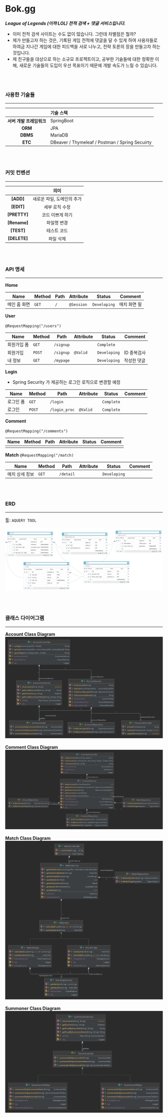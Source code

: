 # Bok.gg


***League of Legends (이하 LOL) 전적 검색 +  댓글 서비스입니다.***

- 이미 전적 검색 사이트는 수도 없이 많습니다. 그런데 차별점은 뭘까?
- 제가 만들고자 하는 것은, 기록된 게임 전적에 댓글을 달 수 있게 하여 사용자들로 하여금 지나간 게임에 대한 피드백을 서로 나누고, 전략 토론의 장을 만들고자 하는 것입니다.
- 제 친구들을 대상으로 하는 소규모 프로젝트이고, 공부한 기술들에 대한 정확한 이해, 새로운 기술들의 도입이 우선 목표이기 때문에 개발 속도가 느릴 수 있습니다.

<br><br>

### 사용한 기술들

***



|                          | 기술 스택                                       |
| :----------------------: | :---------------------------------------------- |
| **서버 개발 프레임워크** | SpringBoot                                      |
|         **ORM**          | JPA                                             |
|         **DBMS**         | MariaDB                                         |
|         **ETC**          | DBeaver / Thymeleaf / Postman / Spring Secuirty |

<br><br>

### 커밋 컨벤션

***



|              |            의미            |
| :----------: | :------------------------: |
|  **[ADD]**   | 새로운 파일, 도메인의 추가 |
|  **[EDIT]**  |       세부 로직 수정       |
| **[PRETTY]** |      코드 이쁘게 하기      |
| **[Rename]** |        파일명 변경         |
|  **[TEST]**  |        테스트 코드         |
| **[DELETE]** |         파일 삭제          |


<br><br>

### API 명세

***

**Home**

| Name         | Method | Path | Attribute  | Status       | Comment      |
| ------------ | ------ | ---- | ---------- | ------------ | ------------ |
| 메인 홈 화면 | `GET`  | `/`  | `@Session` | `Developing` | 매치 화면 필 |



**User**

`@RequestMapping("/users")`

| Name        | Method | Path      | Attribute | Status       | Comment     |
| ----------- | ------ | --------- | --------- | ------------ | ----------- |
| 회원가입 폼 | `GET`  | `/signup` |           | `Complete`   |             |
| 회원가입    | `POST` | `/signup` | `@Valid`  | `Developing` | ID 중복검사 |
| 내 정보     | `GET`  | `/mypage` |           | `Developing` | 작성한 댓글 |



**Login**

- Spring Security 가 제공하는 로그인 로직으로 변경할 예정

| Name      | Method | Path          | Attribute | Status     | Comment |
| --------- | ------ | ------------- | --------- | ---------- | ------- |
| 로그인 폼 | `GET`  | `/login`      |           | `Complete` |         |
| 로그인    | `POST` | `/login_proc` | `@Valid`  | `Complete` |         |



**Comment**

`@RequestMapping("/comments")`

| Name | Method | Path | Attribute | Status | Comment |
| ---- | ------ | ---- | --------- | ------ | ------- |
|      |        |      |           |        |         |

**Match**
`@RequestMapping("/match)`

| Name     | Method | Path      | Attribute | Status       | Comment |
|----------|-------|-----------| --------- |--------------|------|
| 매치 상세 정보 | `GET` | `/detail` |           | `Developing` |      |



<br>

<br>

### ERD 

***

툴: `AQUERY TOOL`

![](ERD.png)

<br>
<br>

### 클래스 다이어그램
***

**Account Class Diagram**
![](diagram/AccountClassDiagram.png)
<br><br>
**Comment Class Diagram**
![](diagram/CommentClassDiagram.png)
<br><br>
**Match Class Diagram**
![](diagram/MatchClassDiagram.png)
<br><br>
**Summoner Class Diagram**
![](diagram/SummonerClassDiagram.png)